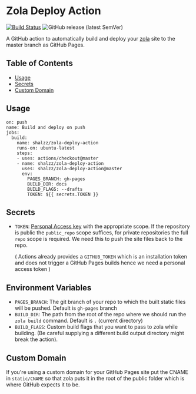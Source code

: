 # Zola Deploy Action

[![Build Status](https://img.shields.io/endpoint.svg?url=https%3A%2F%2Factions-badge.atrox.dev%2Fshalzz%2Fzola-deploy-action%2Fbadge&style=flat)](https://actions-badge.atrox.dev/shalzz/zola-deploy-action/goto)
![GitHub release (latest SemVer)](https://img.shields.io/github/v/release/shalzz/zola-deploy-action?sort=semver)

A GitHub action to automatically build and deploy your [zola] site to the master
branch as GitHub Pages.

## Table of Contents

 - [Usage](#usage)
 - [Secrets](#secrets)
 - [Custom Domain](#custom-domain)

## Usage

```
on: push
name: Build and deploy on push
jobs:
  build:
    name: shalzz/zola-deploy-action
    runs-on: ubuntu-latest
    steps:
    - uses: actions/checkout@master
    - name: shalzz/zola-deploy-action
      uses: shalzz/zola-deploy-action@master
      env:
        PAGES_BRANCH: gh-pages
        BUILD_DIR: docs
        BUILD_FLAGS: --drafts
        TOKEN: ${{ secrets.TOKEN }}
```

## Secrets

 * `TOKEN`: [Personal Access key][] with the appropriate scope. If the
    repository is public the `public_repo` scope suffices, for private
    repositories the full `repo` scope is required. We need this to push
    the site files back to the repo.
    
    ( Actions already provides a `GITHUB_TOKEN` which is an installation token and does not trigger a GitHub Pages builds hence we need a personal access token )

## Environment Variables
* `PAGES_BRANCH`: The git branch of your repo to which the built static files will be pushed. Default is `gh-pages` branch
* `BUILD_DIR`: The path from the root of the repo where we should run the `zola build` command. Default is `.` (current directory)
* `BUILD_FLAGS`: Custom build flags that you want to pass to zola while building. (Be careful supplying a different build output directory might break the action).

## Custom Domain

If you're using a custom domain for your GitHub Pages site put the CNAME 
in `static/CNAME` so that zola puts it in the root of the public folder
which is where GitHub expects it to be.

[zola]: https://github.com/getzola/zola
[Personal Access key]: https://help.github.com/en/github/authenticating-to-github/creating-a-personal-access-token-for-the-command-line
